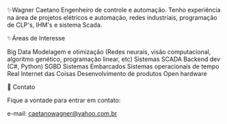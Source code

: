 ✨Wagner Caetano
Engenheiro de controle e automação.
Tenho experiência na área de projetos elétricos e automação, redes industriais, programação de CLP's, IHM's e sistema Scada.

✨Áreas de Interesse

Big Data
Modelagem e otimização (Redes neurais, visão computacional, algoritmo genético, programação linear, etc)
Sistemas SCADA
Backend dev (C#, Python)
SGBD
Sistemas Embarcados
Sistemas operacionais de tempo Real
Internet das Coisas
Desenvolvimento de produtos
Open hardware


💌 Contato

Fique a vontade para entrar em contato:

e-mail: caetanowagner@yahoo.com.br
<!---
caetanowagner/caetanowagner is a ✨ special ✨ repository because its `README.md` (this file) appears on your GitHub profile.
You can click the Preview link to take a look at your changes.
--->
